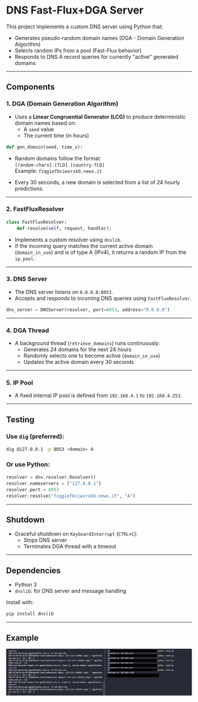 # DNS Fast-Flux+DGA Server

This project implements a custom DNS server using Python that:

- Generates pseudo-random domain names (DGA - Domain Generation Algorithm)
- Selects random IPs from a pool (Fast-Flux behavior)
- Responds to DNS A record queries for currently "active" generated domains

---

## Components

### 1. **DGA (Domain Generation Algorithm)**

- Uses a **Linear Congruential Generator (LCG)** to produce deterministic domain names based on:
  - A `seed` value
  - The current time (in hours)

```python
def gen_domain(seed, time_s):
```

- Random domains follow the format:  
  `[random-chars].[TLD].[country-TLD]`  
  Example: `fzqgiefbciwsrskb.news.it`

- Every 30 seconds, a new domain is selected from a list of 24 hourly predictions.

---

### 2. **FastFluxResolver**

```python
class FastFluxResolver:
    def resolve(self, request, handler):
```

- Implements a custom resolver using `dnslib`.
- If the incoming query matches the current active domain (`domain_in_use`) and is of type A (IPv4), it returns a random IP from the `ip_pool`.

---

### 3. **DNS Server**

- The DNS server listens on `0.0.0.0:8053`.
- Accepts and responds to incoming DNS queries using `FastFluxResolver`.

```python
dns_server = DNSServer(resolver, port=8053, address="0.0.0.0")
```

---

### 4. **DGA Thread**

- A background thread (`retrieve_domains`) runs continuously:
  - Generates 24 domains for the next 24 hours
  - Randomly selects one to become active (`domain_in_use`)
  - Updates the active domain every 30 seconds

---

### 5. **IP Pool**

- A fixed internal IP pool is defined from `192.168.4.1` to `192.168.4.253`.

---

## Testing

### Use `dig` (preferred):

```bash
dig @127.0.0.1 -p 8053 <domain> A
```

### Or use Python:

```python
resolver = dns.resolver.Resolver()
resolver.nameservers = ["127.0.0.1"]
resolver.port = 8053
resolver.resolve("fzqgiefbciwsrskb.news.it", "A")
```

---

## Shutdown

- Graceful shutdown on `KeyboardInterrupt` (`CTRL+C`):
  - Stops DNS server
  - Terminates DGA thread with a timeout

---

## Dependencies

- Python 3
- `dnslib`: for DNS server and message handling

Install with:

```bash
pip install dnslib
```

---

## Example

![Example test](assets/example.png)